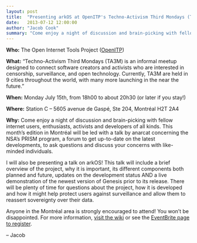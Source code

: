 ```yaml
---
layout: post
title:  "Presenting arkOS at OpenITP's Techno-Activism Third Mondays (TA3M) in Montreal"
date:   2013-07-12 12:00:00
author: "Jacob Cook"
summary: "Come enjoy a night of discussion and brain-picking with fellow internet users, enthusiasts, activists and developers of all kinds."
---
```

**Who:** The Open Internet Tools Project ([OpenITP](http://openitp.org/))

**What:** “Techno-Activism Third Mondays (TA3M) is an informal meetup designed to connect software creators and activists who are interested in censorship, surveillance, and open technology. Currently, TA3M are held in 9 cities throughout the world, with many more launching in the near the future.”

**When:** Monday July 15th, from 18h00 to about 20h30 (or later if you stay!)

**Where:** Station C – 5605 avenue de Gaspé, Ste 204, Montréal H2T 2A4

**Why:** Come enjoy a night of discussion and brain-picking with fellow internet users, enthusiasts, activists and developers of all kinds. This month’s edition in Montréal will be led with a talk by anarcat concerning the NSA’s PRISM program, a forum to get up-to-date on the latest developments, to ask questions and discuss your concerns with like-minded individuals.

I will also be presenting a talk on arkOS! This talk will include a brief overview of the project, why it is important, its different components both planned and future, updates on the development status AND a live demonstration of the newest version of Genesis prior to its release. There will be plenty of time for questions about the project, how it is developed and how it might help protect users against surveillance and allow them to reassert sovereignty over their data.

Anyone in the Montréal area is strongly encouraged to attend! You won’t be disappointed. For more information, [visit the wiki](http://wiki.openitp.org/events:techno-activism_3rd_mondays:montreal) or see the [EventBrite page to register](https://ta3mmontreal.eventbrite.com/).

– Jacob
